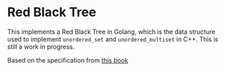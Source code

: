 # Red Black Tree

This implements a Red Black Tree in Golang, which is the data structure used to implement `unordered_set` and `unordered_multiset` in C++. This is still a work in progress.

Based on the specification from [this book](https://www.amazon.com/Introduction-Algorithms-3rd-MIT-Press/dp/0262033844)